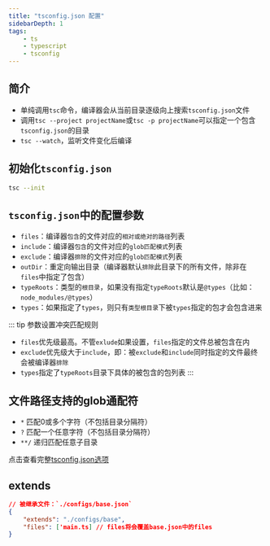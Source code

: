 ```yaml
---
title: "tsconfig.json 配置"
sidebarDepth: 1
tags: 
    - ts
    - typescript
    - tsconfig
---
```


## 简介

- 单纯调用`tsc`命令，编译器会从当前目录逐级向上搜索`tsconfig.json`文件
- 调用`tsc --project projectName`或`tsc -p projectName`可以指定一个包含`tsconfig.json`的目录
- `tsc --watch`，监听文件变化后编译

## 初始化`tsconfig.json`

```bash
tsc --init
```

## `tsconfig.json`中的配置参数

- `files`：编译器`包含`的文件对应的`相对或绝对的路径`列表
- `include`：编译器`包含`的文件对应的`glob匹配模式`列表
- `exclude`：编译器`排除`的文件对应的`glob匹配模式`列表
- `outDir`：重定向输出目录（编译器默认`排除`此目录下的所有文件，除非在`files`中指定了包含）
- `typeRoots`：类型的`根目录`，如果没有指定`typeRoots`默认是`@types`（比如：`node_modules/@types`）
- `types`：如果指定了`types`，则只有`类型根目录`下被`types`指定的包才会包含进来

::: tip 参数设置冲突匹配规则

- `files`优先级最高。不管`exlude`如果设置，`files`指定的文件总被包含在内
- `exclude`优先级大于`include`，即：被`exclude`和`include`同时指定的文件最终会被编译器`排除`
- `types`指定了`typeRoots`目录下具体的被包含的包列表
:::

## 文件路径支持的glob通配符

- `*` 匹配0或多个字符（不包括目录分隔符）
- `?` 匹配一个任意字符（不包括目录分隔符）
- `**/` 递归匹配任意子目录

点击查看完整[tsconfig.json选项](https://www.tslang.cn/docs/handbook/compiler-options.html)

## extends

```json
// 被继承文件：`./configs/base.json`
{
    "extends": "./configs/base",
    "files": ['main.ts] // files将会覆盖base.json中的files
}
```
